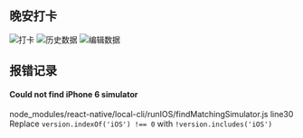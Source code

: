 ## 晚安打卡
![打卡](https://seminelee.github.io/static/2019/08/ios-1.png)
![历史数据](https://seminelee.github.io/static/2019/08/ios-2.png)
![编辑数据](https://seminelee.github.io/static/2019/08/ios-3.png)

## 报错记录
#### Could not find iPhone 6 simulator
node_modules/react-native/local-cli/runIOS/findMatchingSimulator.js line30
Replace ```version.indexOf('iOS') !== 0``` with ``` !version.includes('iOS') ```

